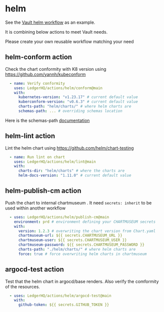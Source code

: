 # helm

See the [Vault helm workflow](.github/workflows/vault_helm_lint_publish.yml) as an example.

It is combining below actions to meet Vault needs.

Please create your own reusable workflow matching your need

## helm-conform action

Check the chart conformity with K8 version using <https://github.com/yannh/kubeconform>

```yaml
  - name: Verify conformity
    uses: LedgerHQ/actions/helm/conform@main
    with:
      kubernetes-version: "v1.23.17" # current default value
      kuberconform-version: "v0.6.3" # current default value
      charts-path: "helm/charts/" # where helm charts are
      schemas-path: ... # overriding schemas location
```

Here is the schemas-path [documentation](https://github.com/yannh/kubeconform#overriding-schemas-location)

## helm-lint action

Lint the helm chart using <https://github.com/helm/chart-testing>

```yaml
  - name: Run lint on chart
    uses: LedgerHQ/actions/helm/lint@main
    with:
      charts-dir: "helm/charts" # where the charts are
      helm-docs-version: "1.11.0" # current default value
```

## helm-publish-cm action

Push the chart to internal chartmuseum .
It need `secrets: inherit` to be used within another workflow

```yaml
  - uses: LedgerHQ/actions/helm/publish-cm@main
    environment: prd # environment defining your CHARTMUSEUM secrets
    with:
      version: 1.2.3 # overwriting the chart version from Chart.yaml
      chartmuseum-url: ${{ secrets.CHARTMUSEUM_URL }}
      chartmuseum-user: ${{ secrets.CHARTMUSEUM_USER }}
      chartmuseum-password: ${{ secrets.CHARTMUSEUM_PASSWORD }}
      charts-path: "./helm/charts/" # where helm charts are
      force: true # force overwriting helm charts in chartmuseum
```

## argocd-test action

Test that the helm chart in argocd/base renders.
Also verify the comformity of the resources.

```yaml
  - uses: LedgerHQ/actions/helm/argocd-test@main
    with:
      github-token: ${{ secrets.GITHUB_TOKEN }}
```
